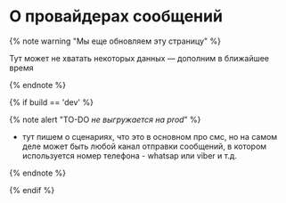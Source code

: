 # О провайдерах сообщений

{% note warning "Мы еще обновляем эту страницу" %}

Тут может не хватать некоторых данных — дополним в ближайшее время

{% endnote %}

{% if build == 'dev' %}

{% note alert "TO-DO _не выгружается на prod_" %}

- тут пишем о сценариях, что это в основном про смс, но на самом деле может быть любой канал отправки сообщений, в котором используется номер телефона - whatsap или viber и т.д.

{% endnote %}

{% endif %}

